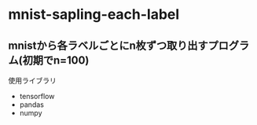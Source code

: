 # mnist-sapling-each-label
## mnistから各ラベルごとにn枚ずつ取り出すプログラム(初期でn=100)
使用ライブラリ
 - tensorflow
 - pandas
 - numpy
